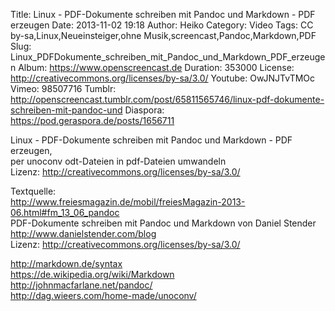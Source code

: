 Title: Linux - PDF-Dokumente schreiben mit Pandoc und Markdown - PDF erzeugen
Date: 2013-11-02 19:18
Author: Heiko
Category: Video
Tags: CC by-sa,Linux,Neueinsteiger,ohne Musik,screencast,Pandoc,Markdown,PDF
Slug: Linux_PDFDokumente_schreiben_mit_Pandoc_und_Markdown_PDF_erzeugen
Album: https://www.openscreencast.de
Duration: 353000
License: http://creativecommons.org/licenses/by-sa/3.0/
Youtube: OwJNJTvTMOc
Vimeo: 98507716
Tumblr: http://openscreencast.tumblr.com/post/65811565746/linux-pdf-dokumente-schreiben-mit-pandoc-und
Diaspora: https://pod.geraspora.de/posts/1656711

Linux - PDF-Dokumente schreiben mit Pandoc und Markdown - PDF erzeugen,  
per unoconv odt-Dateien in pdf-Dateien umwandeln  
Lizenz: <http://creativecommons.org/licenses/by-sa/3.0/>  
  
Textquelle:  
<http://www.freiesmagazin.de/mobil/freiesMagazin-2013-06.html#fm_13_06_pandoc>  
PDF-Dokumente schreiben mit Pandoc und Markdown von Daniel Stender
<http://www.danielstender.com/blog>  
Lizenz: <http://creativecommons.org/licenses/by-sa/3.0/>  
  
<http://markdown.de/syntax>  
<https://de.wikipedia.org/wiki/Markdown>  
<http://johnmacfarlane.net/pandoc/>  
<http://dag.wieers.com/home-made/unoconv/>

